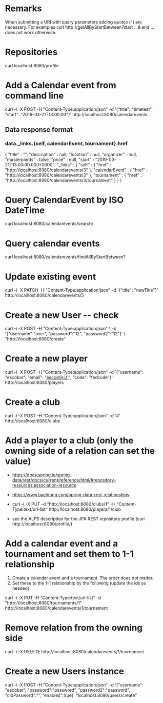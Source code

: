 
# Remarks

When submitting a URI with query parameters adding quotes (") are necessary.
For examples curl http://getAllByStartBetween?start .. & end ... does not 
work otherwise.

# Repositories

curl localhost:8080/profile

# Add a Calendar event from command line

curl -i -X POST -H "Content-Type:application/json" -d '{"title": "timetest", 
"start": "2019-03-21T13:00:00"}' http://localhost:8080/calendarevents

## Data response format

### data._links.{self, calendarEvent, tournament}.href
{
  "title" : "",
  "description" : null,
  "location" : null,
  "organizer" : null,
  "masterpoints" : false,
  "price" : null,
  "start" : "2019-03-21T13:00:00.000+0000",
  "_links" : {
    "self" : {
      "href" : "http://localhost:8080/calendarevents/3"
    },
    "calendarEvent" : {
      "href" : "http://localhost:8080/calendarevents/3"
    },
    "tournament" : {
      "href" : "http://localhost:8080/calendarevents/3/tournament"
    }
  }
}


# Query CalendarEvent by ISO DateTime

curl localhost:8080/calendarevents/search/

# Query calendar events

curl localhost:8080/calendarevents/findAllByStartBetween?

# Update existing event

curl -i -X PATCH -H "Content-Type:application/json" -d '{"title": "newTitle"}' 
http://localhost:8080/calendarevents/5

# Create a new User -- check 
curl -i -X POST -H "Content-Type:application/json" \ 
-d '{"username":"over", "password":"12", "password2":"12"}' \ 
"http://localhost:8080/create"

# Create a new player 

curl -i -X POST -H "Content-Type:application/json" -d '{"username": "escobar", "email": "esco@iki.fi", "code": 
"fedcode"}' http://localhost:8080/players

# Create a club

curl -i -X POST -H "Content-Type:application/json" -d '#' http://localhost:8080/clubs

# Add a player to a club (only the owning side of a relation can set the value)

- https://docs.spring.io/spring-data/rest/docs/current/reference/html/#repository-resources.association-resource
- https://www.baeldung.com/spring-data-rest-relationships 

- curl -i -X PUT -d "http://localhost:8080/clubs/1" -H "Content-Type:text/uri-list" 
http://localhost:8080/players/1/club 
- see the ALPS description for the JPA REST repository profile 
  (curl http://localhost:8080/profile/<repository URL>)
  
  
  
# Add a calendar event and a tournament and set them to 1-1 relationship

1. Create a calendar event and a tournament. The order does not matter.
2. Set these to the 1-1 relationship by the following (update the ids as needed)

curl -i -X PUT -H "Content-Type:text/uri-list" -d "http://localhost:8080/tournaments/1" 
http://localhost:8080/calendarevents/1/tournament

# Remove relation from the owning side

curl -i -X DELETE http://localhost:8080/calendarevents/1/tournament

# Create a new Users instance 

curl -i -X POST -H "Content-Type:application/json" -d '{"username": "escobar", "password":"password", "password2":"password", "oldPassword":"", "enabled":true}' "localhost:8080/users/create"
